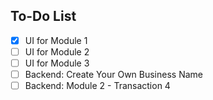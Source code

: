 ## To-Do List

- [x] UI for Module 1
- [ ] UI for Module 2
- [ ] UI for Module 3
- [ ] Backend: Create Your Own Business Name
- [ ] Backend: Module 2 - Transaction 4
